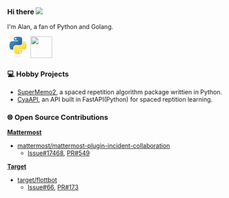 ### Hi there <img src="https://user-images.githubusercontent.com/42378118/110234147-e3259600-7f4e-11eb-95be-0c4047144dea.gif" width="30">
I'm Alan, a fan of Python and Golang.
<p>
<img src="https://raw.githubusercontent.com/devicons/devicon/master/icons/python/python-original.svg" width="50" height="50">
<img src="https://github.com/egonelbre/gophers/blob/master/.thumb/animation/gopher-dance-long-3x.gif" width="50" height="50">
</p>

### 💻 Hobby Projects
- [SuperMemo2](https://github.com/alankan886/SuperMemo2), a spaced repetition algorithm package writtien in Python.
- [CyaAPI](https://github.com/alankan886/CyaAPI), an API built in FastAPI(Python) for spaced reptition learning.

### 🌐 Open Source Contributions
**[Mattermost](https://github.com/mattermost)**
  - [mattermost/mattermost-plugin-incident-collaboration](https://github.com/mattermost/mattermost-plugin-incident-collaboration)
    - [Issue#17468](https://github.com/mattermost/mattermost-server/issues/17468), [PR#549](https://github.com/mattermost/mattermost-plugin-incident-collaboration/pull/549#event-4747364458)

**[Target](https://github.com/target)**
  - [target/flottbot](https://github.com/target/flottbot)
    - [Issue#66](https://github.com/target/flottbot/issues/66), [PR#173](https://github.com/target/flottbot/pull/173)
